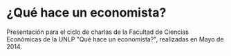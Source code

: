# ¿Qué hace un economista?

Presentación para el ciclo de charlas de la Facultad de Ciencias Económicas de la UNLP "Qué hace un economista?", realizadas en Mayo de 2014.


